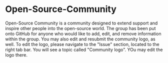 # Open-Source-Community

Open-Source Community is a community designed to extend support and inspire other people into the open-source world. The group has been put onto GitHub for anyone who would like to add, edit, and remove information within the group. You may also edit and resubmit the community logo, as well. To edit the logo, please navigate to the "Issue" section, located to the right tab bar. You will see a topic called "Community logo". YOu may edit the logo there.
